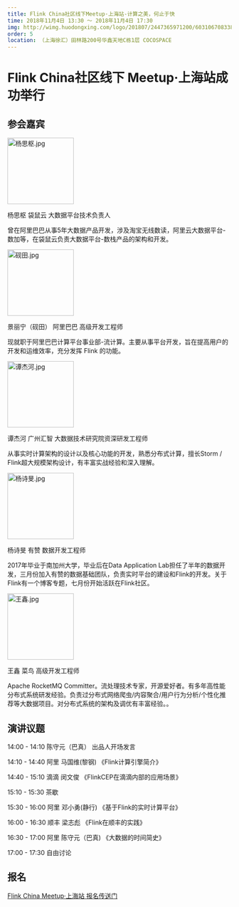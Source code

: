 ```yaml
---
title: Flink China社区线下Meetup·上海站-计算之美，何止于快
time: 2018年11月4日 13:30 ～ 2018年11月4日 17:30
img: http://wimg.huodongxing.com/logo/201807/2447365971200/603106708338962_v2.jpg
order: 5
location: （上海徐汇）田林路200号华鑫天地C栋1层 COCOSPACE
---
```


# Flink China社区线下 Meetup·上海站成功举行
## 参会嘉宾

<img src="https://cdn.nlark.com/lark/0/2018/jpeg/146522/1540540448476-6cd75767-1930-4aca-afdf-ed132e1259e6.jpeg" style="width:149px" alt="杨思枢.jpg">

杨思枢
袋鼠云 大数据平台技术负责人

曾在阿里巴巴从事5年大数据产品开发，涉及淘宝无线数读，阿里云大数据平台-数加等，在袋鼠云负责大数据平台-数栈产品的架构和开发。


<img src="https://cdn.nlark.com/lark/0/2018/jpeg/146522/1540540493569-2561e63a-00c7-478f-826a-dfb357f2e3a0.jpeg" style="width:149px" alt="砚田.jpg">

景丽宁（砚田）
阿里巴巴 高级开发工程师

现就职于阿里巴巴计算平台事业部-流计算。主要从事平台开发，旨在提高用户的开发和运维效率，充分发挥 Flink 的功能。


<img src="https://cdn.nlark.com/lark/0/2018/jpeg/146522/1540540515694-2d227193-3f56-49c0-b417-864c457fb4f0.jpeg" style="width:149px" alt="谭杰河.jpg">

谭杰河
广州汇智 大数据技术研究院资深研发工程师

从事实时计算架构的设计以及核心功能的开发，熟悉分布式计算，擅长Storm / Flink超大规模架构设计，有丰富实战经验和深入理解。


<img src="https://cdn.nlark.com/lark/0/2018/jpeg/146522/1540540532324-5cdbf035-19d5-4c4f-b810-90d4a8c9aa9a.jpeg" style="width:149px" alt="杨诗旻.jpg">

杨诗旻
有赞 数据开发工程师

2017年毕业于南加州大学，毕业后在Data Application Lab担任了半年的数据开发，三月份加入有赞的数据基础团队，负责实时平台的建设和Flink的开发。关于Flink有一个博客专题，七月份开始活跃在Flink社区。


<img src="https://cdn.nlark.com/lark/0/2018/jpeg/146522/1540540550407-2347b323-8fe3-4e03-a793-424a26b6aa96.jpeg" style="width:149px" alt="王鑫.jpg">

王鑫
菜鸟 高级开发工程师

Apache RocketMQ Committer。流处理技术专家，开源爱好者。有多年高性能分布式系统研发经验。负责过分布式网络爬虫/内容聚合/用户行为分析/个性化推荐等大数据项目。对分布式系统的架构及调优有丰富经验。。



## 演讲议题 

14:00 - 14:10 陈守元（巴真）        出品人开场发言

14:10 - 14:40 阿里 马国维(黎钢)    《Flink计算引擎简介》

14:40 - 15:10 滴滴 闵文俊          《FlinkCEP在滴滴内部的应用场景》

15:10 - 15:30 茶歇

15:30 - 16:00 阿里 邓小勇(静行)    《基于Flink的实时计算平台》

16:00 - 16:30 顺丰 梁志彪          《Flink在顺丰的实践》

16:30 - 17:00 阿里 陈守元（巴真)   《大数据的时间简史》

17:00 - 17:30 自由讨论



## 报名

[Flink China Meetup·上海站 报名传送门](http://www.huodongxing.com/event/1463206779300)